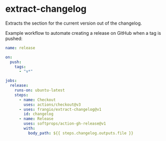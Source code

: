 # extract-changelog

Extracts the section for the current version out of the changelog.

Example workflow to automate creating a release on GitHub when a tag is pushed:

```yaml
name: release

on:
  push:
    tags:
      - "v*"

jobs:
  release:
    runs-on: ubuntu-latest
    steps:
      - name: Checkout
        uses: actions/checkout@v3
      - uses: frangio/extract-changelog@v1
        id: changelog
      - name: Release
        uses: softprops/action-gh-release@v1
        with:
          body_path: ${{ steps.changelog.outputs.file }}
```
